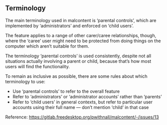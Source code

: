 Terminology
-----------

The main terminology used in malcontent is ‘parental controls’, which are
implemented by ‘administrators’ and enforced on ‘child users’.

The feature applies to a range of other carer/caree relationships, though, where
the ‘caree’ user might need to be protected from doing things on the computer
which aren’t suitable for them.

The terminology ‘parental controls’ is used consistently, despite not all
situations actually involving a parent or child, because that’s how most users
will find the functionality.

To remain as inclusive as possible, there are some rules about which terminology
to use:
 - Use ‘parental controls’ to refer to the overall feature
 - Refer to ‘administrators’ or ‘administrator accounts’ rather than ‘parents’
 - Refer to ‘child users’ in general contexts, but refer to particular user
   accounts using their full name — don’t mention ‘child’ in that case

Reference: https://gitlab.freedesktop.org/pwithnall/malcontent/-/issues/13
